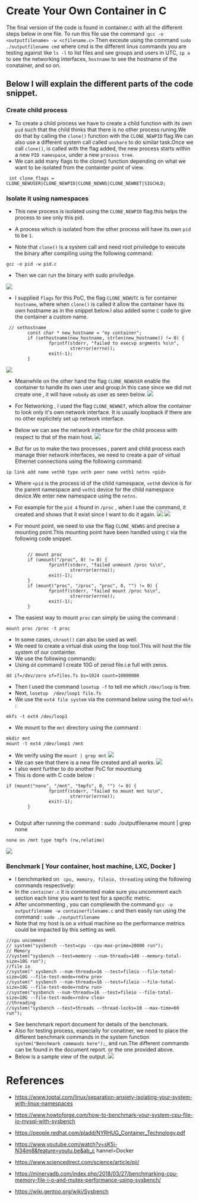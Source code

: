 # Create Your Own Container in C
The final version of the code is found in container.c with all the different steps below in one file.
To run this file use the command :`gcc -o <outputfilename> -w <cfilename.c>`
Then exceute using the command `sudo ./outputfilename cmd` where cmd is the different linus commands you are testing against like `ls -l` to list files and see groups and users in UTC, `ip a` to see the networking interfaces, `hostname` to see the hostname of the conatainer, and so on.
## Below I will explain the different parts of the code snippet.
 ###  Create child process
- To create a child process we have to create a child function with its own `pid` such that the child thinks that there is no other process runing.We do that by calling the `clone()` function with the  `CLONE_NEWPID` flag.We can also use a different system call called `unshare` to do similar task.Once we call `clone()`,  is called with the flag added, the new process  starts within a new `PID namespace`, under a new `process tree`.
- We can add many flags to the clone() function depending on what we want to be isolated from the containter point of view.
```
 int clone_flags = CLONE_NEWUSER|CLONE_NEWPID|CLONE_NEWNS|CLONE_NEWNET|SIGCHLD;
```
### Isolate it using namespaces
- This new process is isolated using the `CLONE_NEWPID` flag.this helps the process to see only this pid.
- A process which is isolated from the other process will have its own `pid` to be `1`.

- Note that `clone()` is a system call and need root priviledge to execute the binary after compiling using the following command:
```
gcc -o pid -w pid.c
```
- Then we can run the binary with sudo priviledge.

![](https://i.imgur.com/RbRJdIR.png)

- I supplied `flags` for this PoC, the flag `CLONE_NEWUTC` is for container `hostname`, where when `clone()` is called it allow the container have its own hostname as in the snippet below.I also added some `C` code to give the container a custom name.
```
 // sethostname
        const char * new_hostname = "my container";
        if (sethostname(new_hostname, strlen(new_hostname)) != 0) {
                fprintf(stderr, "failed to execvp argments %s\n",
                        strerror(errno));
                exit(-1);
        }

```

![](https://i.imgur.com/EjFxBOd.png)
- Meanwhile on the other hand the flag `CLONE_NEWUSER` enable the container to handle its own user and group.In this case since we did not create one , it will have `nobody` as user as seen below.
![](https://i.imgur.com/JYbgkLz.png)

- For Networking , I used the flag `CLONE_NEWNET`, which allow the container to look only it's own network interface. It is usually loopback if there are no other explicitely set up network interface.
- Below we can see the network interface for the child process with respect to that of the main host.
![](https://i.imgur.com/bB5MFri.png)

- But for us to make the two processes , parent and child process each manage thier network interfaces, we need to create a  pair of virtual Ethernet connections  using the following command:
```
ip link add name veth0 type veth peer name veth1 netns <pid>

```
- Where `<pid` is the process id of the child namespace, `veth0` device is for the parent namespace and `veth1` device for the child namespace device.We enter new namespace using the `netns`.
- For example for the `pid 4` found in `/proc` , when I use the command, it created and shows that it exist since I want to do it again.
![](https://i.imgur.com/dQDxPSn.png)
![](https://i.imgur.com/MRJ8zmc.png)

- For mount point, we need to use the flag `CLONE_NEWNS` and precise a mounting point.This mounting point have been handled using `C` via the following code snippet.
```

        // mount proc
        if (umount("/proc", 0) != 0) {
                fprintf(stderr, "failed unmount /proc %s\n",
                        strerror(errno));
                exit(-1);
        }
        if (mount("proc", "/proc", "proc", 0, "") != 0) {
                fprintf(stderr, "failed mount /proc %s\n",
                        strerror(errno));
                exit(-1);
        }

```
- The easiest way to mount `proc` can simply be using the command : 
```
mount proc /proc -t proc
```
- In some cases, `chroot()` can also be used as well.
- We need to create a virtual disk using the loop tool.This will host the file system of our containter.
- We use the following commands:
- Using `dd` command I create 10G of zerod file.i.e full with zeros.
```
dd if=/dev/zero of=files.fs bs=1024 count=10000000

```
- Then I used the command `losetup -f` to tell me which `/dev/loop` is free.
- Next, `losetup  /dev/loop1 file.fs` 
- We use the `ext4 file system` via the command below using the tool `mkfs` : 
```
mkfs -t ext4 /dev/loop1 
```
- We mount to the `mnt` directory using the command :
```
mkdir mnt
mount -t ext4 /dev/loop1 /mnt
``` 
- We verify using the `mount | grep mnt`
![](https://i.imgur.com/fGCVqj9.png)
- We can see that there is a new file created and all works.
![](https://i.imgur.com/teFhg3A.png)
- I also went further to do another PoC for mountiung
- This is done with C code below :
```
if (mount("none", "/mnt", "tmpfs", 0, "") != 0) {
                fprintf(stderr, "failed to mount mnt %s\n",
                        strerror(errno));
                exit(-1);
        }
    

``` 
- Output after running the command : sudo ./outputfilename mount | grep none
```
none on /mnt type tmpfs (rw,relatime)

```
![](https://i.imgur.com/6xo0wdN.png)

### Benchmark [ Your container, host machine, LXC, Docker ]
- I benchmarked on ` cpu, memory, fileio, threading` using the following commands respectively:
- In the `container.c` it is commented make sure you uncomment each section each time you want to test for a specific metric.
- After uncommenting , you can compliewith the command `gcc -o outputfilename -w containerfilename.c` and then easily run using the command : `sudo ./outputfilename`
- Note that my host is on a virtual machine so the performance metrics could be impacted by this setting as well.

```
//cpu uncomment
// system("sysbench --test=cpu --cpu-max-prime=20000 run");
// Memory
//system("sysbench --test=memory --num-threads=140 --memory-total-size=10G run");
//file io
//system(" sysbench --num-threads=16 --test=fileio --file-total-size=10G --file-test-mode=rndrw pre>
//system(" sysbench --num-threads=16 --test=fileio --file-total-size=10G --file-test-mode=rndrw run>
//system("sysbench --num-threads=16 --test=fileio --file-total-size=10G --file-test-mode=rndrw clea>
//threading
//system("sysbench --test=threads --thread-locks=10 --max-time=60 run");
```

- See benchmark report document for details of the benchmark.
- Also for testing process, especially for conatiner, we need to place the different benchmark commands in the system function `system("Benchmark commands here");`, and run.The different commands can be found in the document report. or the one provided above.
- Below is a sample view of the output.
![](https://i.imgur.com/xNLRLnq.png)

# References
- https://www.toptal.com/linux/separation-anxiety-isolating-your-system-with-linux-namespaces
- https://www.howtoforge.com/how-to-benchmark-your-system-cpu-file-io-mysql-with-sysbench

- https://people.redhat.com/pladd/NYRHUG_Container_Technology.pdf
- https://www.youtube.com/watch?v=sK5i-N34im8&feature=youtu.be&ab_c
hannel=Docker
- https://www.sciencedirect.com/science/article/pii/
- https://minervadb.com/index.php/2018/03/27/benchmarking-cpu-memory-file-i-o-and-mutex-performance-using-sysbench/
- https://wiki.gentoo.org/wiki/Sysbench
